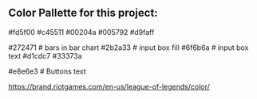 ## Color Pallette for this project:
#fd5f00
#c45511
#00204a
#005792
#d9faff

#272471   # bars in bar chart
#2b2a33   # input box fill
#6f6b6a   # input box text
#d1cdc7
#33373a

#e8e6e3  # Buttons text

https://brand.riotgames.com/en-us/league-of-legends/color/